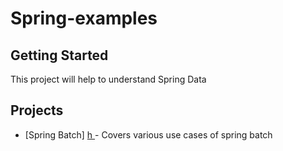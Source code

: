 # Spring-examples

## Getting Started

This project will help to understand Spring Data

## Projects

* [Spring Batch] <a href="spring-batch"> h </a> - Covers various use cases of spring batch

